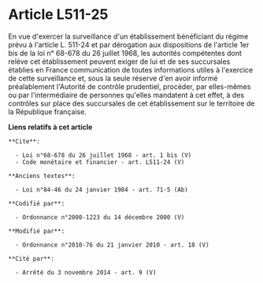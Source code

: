 # Article L511-25

En vue d'exercer la surveillance d'un établissement bénéficiant du régime prévu à l'article L. 511-24 et par dérogation aux
dispositions de l'article 1er bis de la loi n° 68-678 du 26 juillet 1968, les autorités compétentes dont relève cet
établissement peuvent exiger de lui et de ses succursales établies en France communication de toutes informations utiles à
l'exercice de cette surveillance et, sous la seule réserve d'en avoir informé préalablement l'Autorité de contrôle
prudentiel, procéder, par elles-mêmes ou par l'intermédiaire de personnes qu'elles mandatent à cet effet, à des contrôles sur
place des succursales de cet établissement sur le territoire de la République française.

**Liens relatifs à cet article**

	**Cite**:

	  - Loi n°68-678 du 26 juillet 1968 - art. 1 bis (V)
	  - Code monétaire et financier - art. L511-24 (V)

	**Anciens textes**:

	  - Loi n°84-46 du 24 janvier 1984 - art. 71-5 (Ab)

	**Codifié par**:

	  - Ordonnance n°2000-1223 du 14 décembre 2000 (V)

	**Modifié par**:

	  - Ordonnance n°2010-76 du 21 janvier 2010 - art. 18 (V)

	**Cité par**:

	  - Arrêté du 3 novembre 2014 - art. 9 (V)
